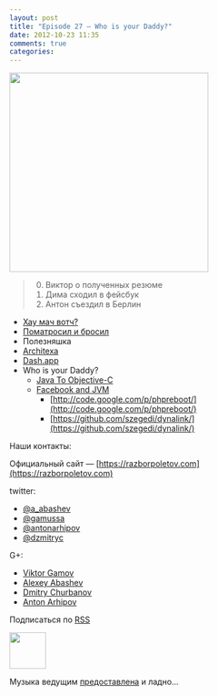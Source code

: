 ```yaml
---
layout: post
title: "Episode 27 — Who is your Daddy?"
date: 2012-10-23 11:35
comments: true
categories: 
---
```

<!-- topics goes here-->

<img border="0" width="350" height="350" src="http://s.rpod.ru/data/pictures/00/00/01/01/92/cbbdc8a6ee6eeea8b1e043b680767af7.png"/>

> 0. Виктор о полученных резюме
> 0. Дима сходил в фейсбук
> 0. Антон съездил в Берлин

- [Хау мач вотч?](http://www.h-online.com/open/news/item/JSR-310-s-Date-and-Time-API-added-to-JDK-8-1708647.html
)
- [Поматросил и бросил](http://java.dzone.com/articles/puppet-java-developers)
- Полезняшка
 - [Architexa](http://java.dzone.com/articles/architexa-fine-code-reading)
 - [Dash.app](http://kapeli.com/dash/)
- Who is your Daddy?
    - [Java To Objective-C](http://google-opensource.blogspot.com/2012/09/j2objc-java-to-ios-objective-c.html)
    - [Facebook and JVM](http://nerds-central.blogspot.fr/2012/08/facebook-moving-to-jvm.html)
        - [http://code.google.com/p/phpreboot/](http://code.google.com/p/phpreboot/)
        - [https://github.com/szegedi/dynalink/](https://github.com/szegedi/dynalink/)
        
Наши контакты:

Официальный сайт — [https://razborpoletov.com](https://razborpoletov.com)

twitter:

 * [@a_abashev](https://twitter.com/#!/a_abashev) 
 * [@gamussa](https://twitter.com/#!/gamussa)
 * [@antonarhipov](https://twitter.com/antonarhipov)
 * [@dzmitryc](https://twitter.com/#!/dzmitryc)

G+:

 * [Viktor Gamov](http://gplus.to/gAmUssA) 
 * [Alexey Abashev](http://gplus.to/aabashev) 
 * [Dmitry Churbanov](http://gplus.to/dmitryc)
 * [Anton Arhipov](https://plus.google.com/105779776776467952201) 

<!-- player goes here-->
<audio preload="none">
  <source src="http://traffic.libsyn.com/razborpoletov/razbor_27.mp3" type="audio/mp3" />
  Your browser does not support the audio tag.
</audio>

Подписаться по [RSS](http://feeds.feedburner.com/razbor-podcast)
<!-- episode file link goes here-->
<a href="http://traffic.libsyn.com/razborpoletov/razbor_27.mp3" imageanchor="1" style="clear: left; margin-bottom: 1em; margin-left: auto; margin-right: 2em;"><img border="0" height="64" src="https://razborpoletov.com/images/mp3.png" width="64" /></a>

Музыка ведущим [предоставлена](http://www.audiobank.fm/single-music/27/111/More-And-Less/) и ладно...
